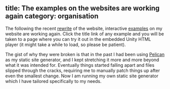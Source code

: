 title: The examples on the websites are working again
category: organisation
---

The following the recent [rewrite] of the website, interactive [examples] on my
website are working again. Click the title link of any example and you will be
taken to a page where you can try it out in the embedded Unity HTML player (it
might take a while to load, so please be patient).

The gist of why they were broken is that in the past I had been using [Pelican]
as my static site generator, and I kept stretching it more and more beyond what
it was intended for. Eventually things started falling apart and files slipped
through the cracks, requiring me to manually patch things up after even the
smallest change. Now I am running my own static site generator which I have
tailored specifically to my needs. 

[rewrite]: /blog/2019/01/15/a-new-ssg/
[examples]: /grid-framework/examples/
[Pelican]: https://blog.getpelican.com/
